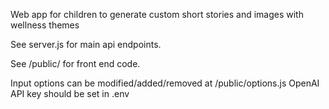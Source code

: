 Web app for children to generate custom short stories and images with wellness themes

See server.js for main api endpoints.

See /public/ for front end code.

Input options can be modified/added/removed at /public/options.js
OpenAI API key should be set in .env
